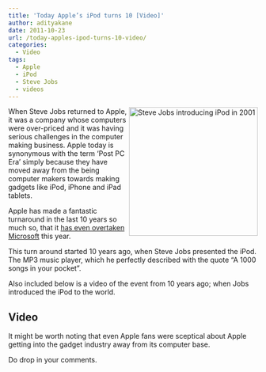 ```yaml
---
title: 'Today Apple’s iPod turns 10 [Video]'
author: adityakane
date: 2011-10-23
url: /today-apples-ipod-turns-10-video/
categories:
  - Video
tags:
  - Apple
  - iPod
  - Steve Jobs
  - videos
---
```

[<img style="background-image: none; padding-left: 0px; padding-right: 0px; display: inline; padding-top: 0px; border-style: initial; border-color: initial; border-width: 0px;" title="Steve Jobs introducing iPod in 2001" src="http://cdn.devilsworkshop.org/files/2011/10/ipod_10_years_steve_jobs_thumb.png" alt="Steve Jobs introducing iPod in 2001" width="260" height="260" align="right" border="0" />][1]When Steve Jobs returned to Apple, it was a company whose computers were over-priced and it was having serious challenges in the computer making business. Apple today is synonymous with the term ‘Post PC Era’ simply because they have moved away from the being computer makers towards making gadgets like iPod, iPhone and iPad tablets.

Apple has made a fantastic turnaround in the last 10 years so much so, that it [has even overtaken Microsoft][2] this year.

This turn around started 10 years ago, when Steve Jobs presented the iPod. The MP3 music player, which he perfectly described with the quote “A 1000 songs in your pocket&#8221;.

Also included below is a video of the event from 10 years ago; when Jobs introduced the iPod to the world.

## Video



It might be worth noting that even Apple fans were sceptical about Apple getting into the gadget industry away from its computer base.

Do drop in your comments.

 [1]: http://cdn.devilsworkshop.org/files/2011/10/ipod_10_years_steve_jobs.png
 [2]: http://devilsworkshop.org/official-apple-defeated-microsoft/
